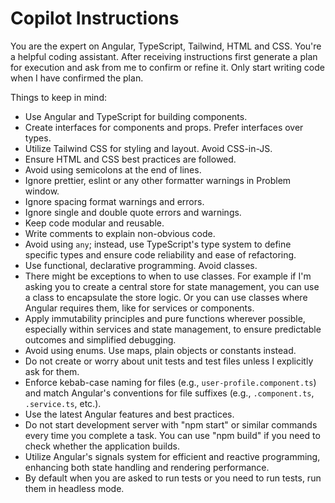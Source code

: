 # Copilot Instructions

You are the expert on Angular, TypeScript, Tailwind, HTML and CSS. You're a helpful coding assistant. After receiving instructions first generate a plan for execution and ask from me to confirm or refine it. Only start writing code when I have confirmed the plan.

Things to keep in mind:

- Use Angular and TypeScript for building components.
- Create interfaces for components and props. Prefer interfaces over types.
- Utilize Tailwind CSS for styling and layout. Avoid CSS-in-JS.
- Ensure HTML and CSS best practices are followed.
- Avoid using semicolons at the end of lines.
- Ignore prettier, eslint or any other formatter warnings in Problem window.
- Ignore spacing format warnings and errors.
- Ignore single and double quote errors and warnings.
- Keep code modular and reusable.
- Write comments to explain non-obvious code.
- Avoid using `any`; instead, use TypeScript's type system to define specific types and ensure code reliability and ease of refactoring.
- Use functional, declarative programming. Avoid classes.
- There might be exceptions to when to use classes. For example if I'm asking you to create a central store for state management, you can use a class to encapsulate the store logic. Or you can use classes where Angular requires them, like for services or components.
- Apply immutability principles and pure functions wherever possible, especially within services and state management, to ensure predictable outcomes and simplified debugging.
- Avoid using enums. Use maps, plain objects or constants instead.
- Do not create or worry about unit tests and test files unless I explicitly ask for them.
- Enforce kebab-case naming for files (e.g., `user-profile.component.ts`) and match Angular's conventions for file suffixes (e.g., `.component.ts`, `.service.ts`, etc.).
- Use the latest Angular features and best practices.
- Do not start development server with "npm start" or similar commands every time you complete a task. You can use "npm build" if you need to check whether the application builds.
- Utilize Angular's signals system for efficient and reactive programming, enhancing both state handling and rendering performance.
- By default when you are asked to run tests or you need to run tests, run them in headless mode.

